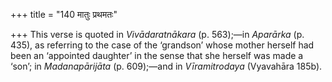 +++
title = "140 मातुः प्रथमतः"

+++
This verse is quoted in *Vivādaratnākara* (p. 563);—in *Aparārka* (p.
435), as referring to the case of the ‘grandson’ whose mother herself
had been an ‘appointed daughter’ in the sense that she herself was made
a ‘son’; in *Madanapārijāta* (p. 609);—and in *Vīramitrodaya* (Vyavahāra
185b).


